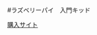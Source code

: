 #ラズベリーパイ　入門キッド

[購入サイト](https://www.amazon.co.jp/gp/product/B06W54L7B5/ref=ppx_yo_dt_b_asin_title_o08_s00?ie=UTF8&psc=1)
